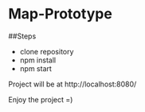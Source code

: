 # Map-Prototype

##Steps
* clone repository
* npm install
* npm start

Project will be at http://localhost:8080/


Enjoy the project =)
